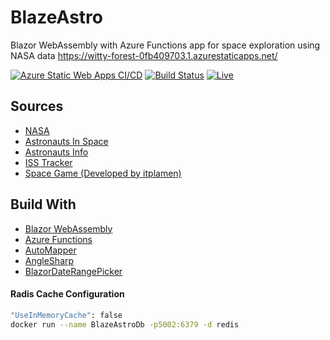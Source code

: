 # BlazeAstro
Blazor WebAssembly with Azure Functions app for space exploration using NASA data https://witty-forest-0fb409703.1.azurestaticapps.net/

[![Azure Static Web Apps CI/CD](https://github.com/itplamen/BlazeAstro/actions/workflows/azure-static-web-apps-witty-forest-0fb409703.yml/badge.svg)](https://github.com/itplamen/testtest/actions/workflows/azure-static-web-apps-blue-water-0d6750303.yml)
[![Build Status](https://dev.azure.com/itplamen/BlazeAstro/_apis/build/status/BlazeAstro-ASP.NET%20Core-CI?branchName=main)](https://dev.azure.com/itplamen/BlazeAstro/_build/latest?definitionId=3&branchName=main)
[![Live](https://img.shields.io/website?label=Website&url=https://witty-forest-0fb409703.1.azurestaticapps.net//)](https://witty-forest-0fb409703.1.azurestaticapps.net//)

## Sources

* [NASA](https://api.nasa.gov/)
* [Astronauts In Space](https://www.howmanypeopleareinspacerightnow.com/)
* [Astronauts Info](https://www.spacelaunchschedule.com/)
* [ISS Tracker](https://isstracker.pl/)
* [Space Game (Developed by itplamen)](https://github.com/itplamen/itplamen.github.io)

## Build With

* [Blazor WebAssembly](https://github.com/dotnet/aspnetcore)
* [Azure Functions](https://github.com/Azure/Azure-Functions)
* [AutoMapper](https://github.com/AutoMapper/AutoMapper)
* [AngleSharp](https://github.com/AngleSharp/AngleSharp)
* [BlazorDateRangePicker](https://github.com/jdtcn/BlazorDateRangePicker)

#### Radis Cache Configuration

```sh
"UseInMemoryCache": false
docker run --name BlazeAstroDb -p5002:6379 -d redis
```
